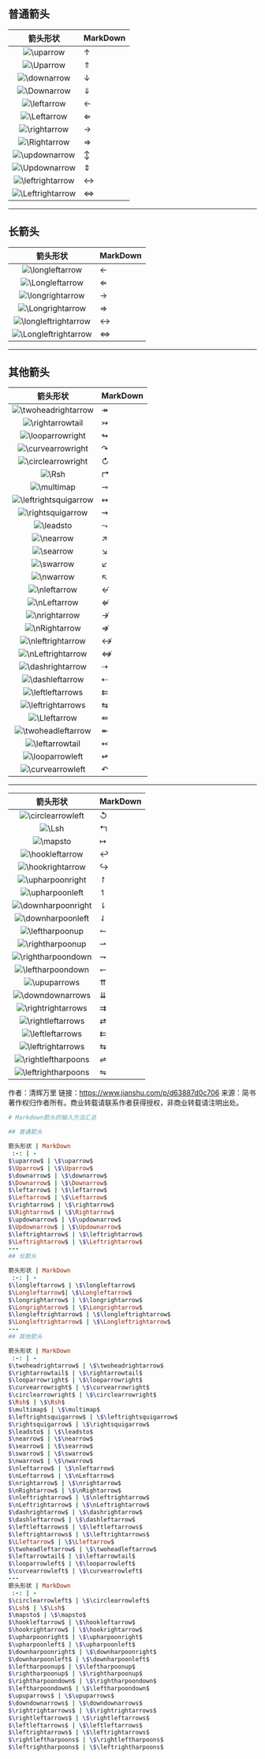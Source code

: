 ## 普通箭头

|                           箭头形状                           | MarkDown          |
| :----------------------------------------------------------: | ----------------- |
| ![\uparrow](https://math.jianshu.com/math?formula=%5Cuparrow) | $\uparrow$        |
| ![\Uparrow](https://math.jianshu.com/math?formula=%5CUparrow) | $\Uparrow$        |
| ![\downarrow](https://math.jianshu.com/math?formula=%5Cdownarrow) | $\downarrow$      |
| ![\Downarrow](https://math.jianshu.com/math?formula=%5CDownarrow) | $\Downarrow$      |
| ![\leftarrow](https://math.jianshu.com/math?formula=%5Cleftarrow) | $\leftarrow$      |
| ![\Leftarrow](https://math.jianshu.com/math?formula=%5CLeftarrow) | $\Leftarrow$      |
| ![\rightarrow](https://math.jianshu.com/math?formula=%5Crightarrow) | $\rightarrow$     |
| ![\Rightarrow](https://math.jianshu.com/math?formula=%5CRightarrow) | $\Rightarrow$     |
| ![\updownarrow](https://math.jianshu.com/math?formula=%5Cupdownarrow) | $\updownarrow$    |
| ![\Updownarrow](https://math.jianshu.com/math?formula=%5CUpdownarrow) | $\Updownarrow$    |
| ![\leftrightarrow](https://math.jianshu.com/math?formula=%5Cleftrightarrow) | $\leftrightarrow$ |
| ![\Leftrightarrow](https://math.jianshu.com/math?formula=%5CLeftrightarrow) | $\Leftrightarrow$ |

------

## 长箭头

|                           箭头形状                           | MarkDown              |
| :----------------------------------------------------------: | --------------------- |
| ![\longleftarrow](https://math.jianshu.com/math?formula=%5Clongleftarrow) | $\longleftarrow$      |
| ![\Longleftarrow](https://math.jianshu.com/math?formula=%5CLongleftarrow) | $\Longleftarrow$      |
| ![\longrightarrow](https://math.jianshu.com/math?formula=%5Clongrightarrow) | $\longrightarrow$     |
| ![\Longrightarrow](https://math.jianshu.com/math?formula=%5CLongrightarrow) | $\Longrightarrow$     |
| ![\longleftrightarrow](https://math.jianshu.com/math?formula=%5Clongleftrightarrow) | $\longleftrightarrow$ |
| ![\Longleftrightarrow](https://math.jianshu.com/math?formula=%5CLongleftrightarrow) | $\Longleftrightarrow$ |

------

## 其他箭头

|                           箭头形状                           | MarkDown               |
| :----------------------------------------------------------: | ---------------------- |
| ![\twoheadrightarrow](https://math.jianshu.com/math?formula=%5Ctwoheadrightarrow) | $\twoheadrightarrow$   |
| ![\rightarrowtail](https://math.jianshu.com/math?formula=%5Crightarrowtail) | $\rightarrowtail$      |
| ![\looparrowright](https://math.jianshu.com/math?formula=%5Clooparrowright) | $\looparrowright$      |
| ![\curvearrowright](https://math.jianshu.com/math?formula=%5Ccurvearrowright) | $\curvearrowright$     |
| ![\circlearrowright](https://math.jianshu.com/math?formula=%5Ccirclearrowright) | $\circlearrowright$    |
|    ![\Rsh](https://math.jianshu.com/math?formula=%5CRsh)     | $\Rsh$                 |
| ![\multimap](https://math.jianshu.com/math?formula=%5Cmultimap) | $\multimap$            |
| ![\leftrightsquigarrow](https://math.jianshu.com/math?formula=%5Cleftrightsquigarrow) | $\leftrightsquigarrow$ |
| ![\rightsquigarrow](https://math.jianshu.com/math?formula=%5Crightsquigarrow) | $\rightsquigarrow$     |
| ![\leadsto](https://math.jianshu.com/math?formula=%5Cleadsto) | $\leadsto$             |
| ![\nearrow](https://math.jianshu.com/math?formula=%5Cnearrow) | $\nearrow$             |
| ![\searrow](https://math.jianshu.com/math?formula=%5Csearrow) | $\searrow$             |
| ![\swarrow](https://math.jianshu.com/math?formula=%5Cswarrow) | $\swarrow$             |
| ![\nwarrow](https://math.jianshu.com/math?formula=%5Cnwarrow) | $\nwarrow$             |
| ![\nleftarrow](https://math.jianshu.com/math?formula=%5Cnleftarrow) | $\nleftarrow$          |
| ![\nLeftarrow](https://math.jianshu.com/math?formula=%5CnLeftarrow) | $\nLeftarrow$          |
| ![\nrightarrow](https://math.jianshu.com/math?formula=%5Cnrightarrow) | $\nrightarrow$         |
| ![\nRightarrow](https://math.jianshu.com/math?formula=%5CnRightarrow) | $\nRightarrow$         |
| ![\nleftrightarrow](https://math.jianshu.com/math?formula=%5Cnleftrightarrow) | $\nleftrightarrow$     |
| ![\nLeftrightarrow](https://math.jianshu.com/math?formula=%5CnLeftrightarrow) | $\nLeftrightarrow$     |
| ![\dashrightarrow](https://math.jianshu.com/math?formula=%5Cdashrightarrow) | $\dashrightarrow$      |
| ![\dashleftarrow](https://math.jianshu.com/math?formula=%5Cdashleftarrow) | $\dashleftarrow$       |
| ![\leftleftarrows](https://math.jianshu.com/math?formula=%5Cleftleftarrows) | $\leftleftarrows$      |
| ![\leftrightarrows](https://math.jianshu.com/math?formula=%5Cleftrightarrows) | $\leftrightarrows$     |
| ![\Lleftarrow](https://math.jianshu.com/math?formula=%5CLleftarrow) | $\Lleftarrow$          |
| ![\twoheadleftarrow](https://math.jianshu.com/math?formula=%5Ctwoheadleftarrow) | $\twoheadleftarrow$    |
| ![\leftarrowtail](https://math.jianshu.com/math?formula=%5Cleftarrowtail) | $\leftarrowtail$       |
| ![\looparrowleft](https://math.jianshu.com/math?formula=%5Clooparrowleft) | $\looparrowleft$       |
| ![\curvearrowleft](https://math.jianshu.com/math?formula=%5Ccurvearrowleft) | $\curvearrowleft$      |

------

|                           箭头形状                           | MarkDown             |
| :----------------------------------------------------------: | -------------------- |
| ![\circlearrowleft](https://math.jianshu.com/math?formula=%5Ccirclearrowleft) | $\circlearrowleft$   |
|    ![\Lsh](https://math.jianshu.com/math?formula=%5CLsh)     | $\Lsh$               |
| ![\mapsto](https://math.jianshu.com/math?formula=%5Cmapsto)  | $\mapsto$            |
| ![\hookleftarrow](https://math.jianshu.com/math?formula=%5Chookleftarrow) | $\hookleftarrow$     |
| ![\hookrightarrow](https://math.jianshu.com/math?formula=%5Chookrightarrow) | $\hookrightarrow$    |
| ![\upharpoonright](https://math.jianshu.com/math?formula=%5Cupharpoonright) | $\upharpoonright$    |
| ![\upharpoonleft](https://math.jianshu.com/math?formula=%5Cupharpoonleft) | $\upharpoonleft$     |
| ![\downharpoonright](https://math.jianshu.com/math?formula=%5Cdownharpoonright) | $\downharpoonright$  |
| ![\downharpoonleft](https://math.jianshu.com/math?formula=%5Cdownharpoonleft) | $\downharpoonleft$   |
| ![\leftharpoonup](https://math.jianshu.com/math?formula=%5Cleftharpoonup) | $\leftharpoonup$     |
| ![\rightharpoonup](https://math.jianshu.com/math?formula=%5Crightharpoonup) | $\rightharpoonup$    |
| ![\rightharpoondown](https://math.jianshu.com/math?formula=%5Crightharpoondown) | $\rightharpoondown$  |
| ![\leftharpoondown](https://math.jianshu.com/math?formula=%5Cleftharpoondown) | $\leftharpoondown$   |
| ![\upuparrows](https://math.jianshu.com/math?formula=%5Cupuparrows) | $\upuparrows$        |
| ![\downdownarrows](https://math.jianshu.com/math?formula=%5Cdowndownarrows) | $\downdownarrows$    |
| ![\rightrightarrows](https://math.jianshu.com/math?formula=%5Crightrightarrows) | $\rightrightarrows$  |
| ![\rightleftarrows](https://math.jianshu.com/math?formula=%5Crightleftarrows) | $\rightleftarrows$   |
| ![\leftleftarrows](https://math.jianshu.com/math?formula=%5Cleftleftarrows) | $\leftleftarrows$    |
| ![\leftrightarrows](https://math.jianshu.com/math?formula=%5Cleftrightarrows) | $\leftrightarrows$   |
| ![\rightleftharpoons](https://math.jianshu.com/math?formula=%5Crightleftharpoons) | $\rightleftharpoons$ |
| ![\leftrightharpoons](https://math.jianshu.com/math?formula=%5Cleftrightharpoons) | $\leftrightharpoons$ |



作者：清辉万里
链接：https://www.jianshu.com/p/d63887d0c706
来源：简书
著作权归作者所有。商业转载请联系作者获得授权，非商业转载请注明出处。

```ruby
# Markdown箭头的输入方法汇总

## 普通箭头

箭头形状 | MarkDown
 :-: | - 
$\uparrow$ | \$\uparrow$
$\Uparrow$ | \$\Uparrow$
$\downarrow$ | \$\downarrow$
$\Downarrow$ | \$\Downarrow$
$\leftarrow$ | \$\leftarrow$
$\Leftarrow$ | \$\Leftarrow$
$\rightarrow$ | \$\rightarrow$
$\Rightarrow$ | \$\Rightarrow$
$\updownarrow$ | \$\updownarrow$
$\Updownarrow$ | \$\Updownarrow$
$\leftrightarrow$ | \$\leftrightarrow$
$\Leftrightarrow$ | \$\Leftrightarrow$
---
## 长箭头

箭头形状 | MarkDown
 :-: | - 
$\longleftarrow$ | \$\longleftarrow$
$\Longleftarrow$| \$\Longleftarrow$
$\longrightarrow$ | \$\longrightarrow$
$\Longrightarrow$ | \$\Longrightarrow$
$\longleftrightarrow$ | \$\longleftrightarrow$
$\Longleftrightarrow$ | \$\Longleftrightarrow$
---
## 其他箭头

箭头形状 | MarkDown
 :-: | - 
$\twoheadrightarrow$ | \$\twoheadrightarrow$
$\rightarrowtail$ | \$\rightarrowtail$
$\looparrowright$ | \$\looparrowright$
$\curvearrowright$ | \$\curvearrowright$
$\circlearrowright$ | \$\circlearrowright$
$\Rsh$ | \$\Rsh$
$\multimap$ | \$\multimap$
$\leftrightsquigarrow$ | \$\leftrightsquigarrow$
$\rightsquigarrow$ | \$\rightsquigarrow$
$\leadsto$ | \$\leadsto$
$\nearrow$ | \$\nearrow$
$\searrow$ | \$\searrow$
$\swarrow$ | \$\swarrow$
$\nwarrow$ | \$\nwarrow$
$\nleftarrow$ | \$\nleftarrow$
$\nLeftarrow$ | \$\nLeftarrow$
$\nrightarrow$ | \$\nrightarrow$
$\nRightarrow$ | \$\nRightarrow$
$\nleftrightarrow$ | \$\nleftrightarrow$
$\nLeftrightarrow$ | \$\nLeftrightarrow$
$\dashrightarrow$ | \$\dashrightarrow$
$\dashleftarrow$ | \$\dashleftarrow$
$\leftleftarrows$ | \$\leftleftarrows$
$\leftrightarrows$ | \$\leftrightarrows$
$\Lleftarrow$ | \$\Lleftarrow$
$\twoheadleftarrow$ | \$\twoheadleftarrow$
$\leftarrowtail$ | \$\leftarrowtail$
$\looparrowleft$ | \$\looparrowleft$
$\curvearrowleft$ | \$\curvearrowleft$
---
箭头形状 | MarkDown
 :-: | - 
$\circlearrowleft$ | \$\circlearrowleft$
$\Lsh$ | \$\Lsh$
$\mapsto$ | \$\mapsto$
$\hookleftarrow$ | \$\hookleftarrow$
$\hookrightarrow$ | \$\hookrightarrow$
$\upharpoonright$ | \$\upharpoonright$
$\upharpoonleft$ | \$\upharpoonleft$
$\downharpoonright$ | \$\downharpoonright$
$\downharpoonleft$ | \$\downharpoonleft$
$\leftharpoonup$ | \$\leftharpoonup$
$\rightharpoonup$ | \$\rightharpoonup$
$\rightharpoondown$ | \$\rightharpoondown$
$\leftharpoondown$ | \$\leftharpoondown$
$\upuparrows$ | \$\upuparrows$
$\downdownarrows$ | \$\downdownarrows$
$\rightrightarrows$ | \$\rightrightarrows$
$\rightleftarrows$ | \$\rightleftarrows$
$\leftleftarrows$ | \$\leftleftarrows$
$\leftrightarrows$ | \$\leftrightarrows$
$\rightleftharpoons$ | \$\rightleftharpoons$
$\leftrightharpoons$ | \$\leftrightharpoons$
```